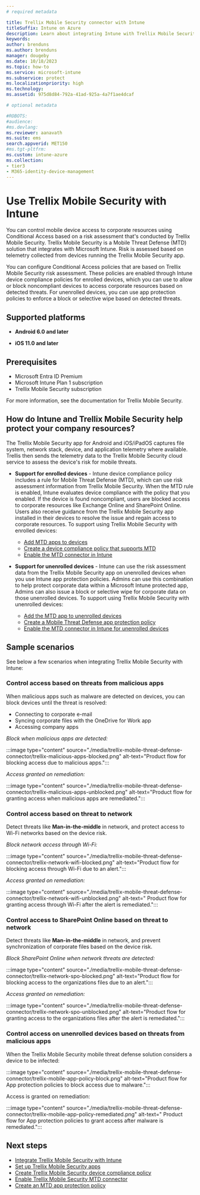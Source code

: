 ```yaml
---
# required metadata

title: Trellix Mobile Security connector with Intune
titleSuffix: Intune on Azure
description: Learn about integrating Intune with Trellix Mobile Security to control mobile device access to your corporate resources.
keywords:
author: brenduns
ms.author: brenduns
manager: dougeby
ms.date: 10/18/2023
ms.topic: how-to
ms.service: microsoft-intune
ms.subservice: protect
ms.localizationpriority: high
ms.technology:
ms.assetid: 975d8d84-792a-41ad-925a-4a7f1ae4dcaf

# optional metadata

#ROBOTS:
#audience:
#ms.devlang:
ms.reviewer: aanavath
ms.suite: ems
search.appverid: MET150
#ms.tgt-pltfrm:
ms.custom: intune-azure
ms.collection:
- tier3
- M365-identity-device-management
---
```


# Use Trellix Mobile Security with Intune

You can control mobile device access to corporate resources using Conditional Access based on a risk assessment that's conducted by Trellix Mobile Security. Trellix Mobile Security is a Mobile Threat Defense (MTD) solution that integrates with Microsoft Intune. Risk is assessed based on telemetry collected from devices running the Trellix Mobile Security app.

You can configure Conditional Access policies that are based on Trellix Mobile Security risk assessment. These policies are enabled through Intune device compliance policies for enrolled devices, which you can use to allow or block noncompliant devices to access corporate resources based on detected threats. For unenrolled devices, you can use app protection policies to enforce a block or selective wipe based on detected threats.

## Supported platforms

- **Android 6.0 and later**

- **iOS 11.0 and later**

## Prerequisites

- Microsoft Entra ID Premium
- Microsoft Intune Plan 1 subscription
- Trellix Mobile Security subscription

For more information, see the documentation for Trellix Mobile Security.

## How do Intune and Trellix Mobile Security help protect your company resources?

The Trellix Mobile Security app for Android and iOS/iPadOS captures file system, network stack, device, and application telemetry where available. Trellis then sends the telemetry data to the Trellix Mobile Security cloud service to assess the device's risk for mobile threats.

- **Support for enrolled devices** - Intune device compliance policy includes a rule for Mobile Threat Defense (MTD), which can use risk assessment information from Trellix Mobile Security. When the MTD rule is enabled, Intune evaluates device compliance with the policy that you enabled. If the device is found noncompliant, users are blocked access to corporate resources like Exchange Online and SharePoint Online. Users also receive guidance from the Trellix Mobile Security app installed in their devices to resolve the issue and regain access to corporate resources. To support using Trellix Mobile Security with enrolled devices:

  - [Add MTD apps to devices](../protect/mtd-apps-ios-app-configuration-policy-add-assign.md)
  - [Create a device compliance policy that supports MTD](../protect/mtd-device-compliance-policy-create.md)
  - [Enable the MTD connector in Intune](../protect/mtd-connector-enable.md)

- **Support for unenrolled devices** - Intune can use the risk assessment data from the Trellix Mobile Security app on unenrolled devices when you use Intune app protection policies. Admins can use this combination to help protect corporate data within a Microsoft Intune protected app, Admins can also issue a block or selective wipe for corporate data on those unenrolled devices. To support using Trellix Mobile Security with unenrolled devices:

  - [Add the MTD app to unenrolled devices](../protect/mtd-add-apps-unenrolled-devices.md)
  - [Create a Mobile Threat Defense app protection policy](../protect/mtd-app-protection-policy.md)
  - [Enable the MTD connector in Intune for unenrolled devices](../protect/mtd-enable-unenrolled-devices.md)
  
## Sample scenarios

See below a few scenarios when integrating Trellix Mobile Security with Intune:

### Control access based on threats from malicious apps

When malicious apps such as malware are detected on devices, you can block devices until the threat is resolved:

- Connecting to corporate e-mail
- Syncing corporate files with the OneDrive for Work app
- Accessing company apps

*Block when malicious apps are detected:*

:::image type="content" source="./media/trellix-mobile-threat-defense-connector/trellix-malicious-apps-blocked.png" alt-text="Product flow for blocking access due to malicious apps.":::

*Access granted on remediation:*

:::image type="content" source="./media/trellix-mobile-threat-defense-connector/trellix-malicious-apps-unblocked.png" alt-text="Product flow for granting access when malicious apps are remediated.":::

### Control access based on threat to network

Detect threats like **Man-in-the-middle** in network, and protect access to Wi-Fi networks based on the device risk.

*Block network access through Wi-Fi:*

:::image type="content" source="./media/trellix-mobile-threat-defense-connector/trellix-network-wifi-blocked.png" alt-text="Product flow for blocking access through Wi-Fi due to an alert.":::

*Access granted on remediation:*

:::image type="content" source="./media/trellix-mobile-threat-defense-connector/trellix-network-wifi-unblocked.png" alt-text=" Product flow for granting access through Wi-Fi after the alert is remediated.":::

### Control access to SharePoint Online based on threat to network

Detect threats like **Man-in-the-middle** in network, and prevent synchronization of corporate files based on the device risk.

*Block SharePoint Online when network threats are detected:*

:::image type="content" source="./media/trellix-mobile-threat-defense-connector/trellix-network-spo-blocked.png" alt-text="Product flow for blocking access to the organizations files due to an alert.":::

*Access granted on remediation:*

:::image type="content" source="./media/trellix-mobile-threat-defense-connector/trellix-network-spo-unblocked.png" alt-text="Product flow for granting access to the organizations files after the alert is remediated.":::

### Control access on unenrolled devices based on threats from malicious apps

When the Trellix Mobile Security mobile threat defense solution considers a device to be infected:

:::image type="content" source="./media/trellix-mobile-threat-defense-connector/trellix-mobile-app-policy-block.png" alt-text="Product flow for App protection policies to block access due to malware.":::

Access is granted on remediation:

:::image type="content" source="./media/trellix-mobile-threat-defense-connector/trellix-mobile-app-policy-remediated.png" alt-text=" Product flow for App protection policies to grant access after malware is remediated.":::

## Next steps

- [Integrate Trellix Mobile Security with Intune](trellix-mtd-connector-integration.md)
- [Set up Trellix Mobile Security apps](mtd-apps-ios-app-configuration-policy-add-assign.md)
- [Create Trellix Mobile Security device compliance policy](mtd-device-compliance-policy-create.md)
- [Enable Trellix Mobile Security MTD connector](mtd-connector-enable.md)
- [Create an MTD app protection policy](../protect/mtd-app-protection-policy.md)
